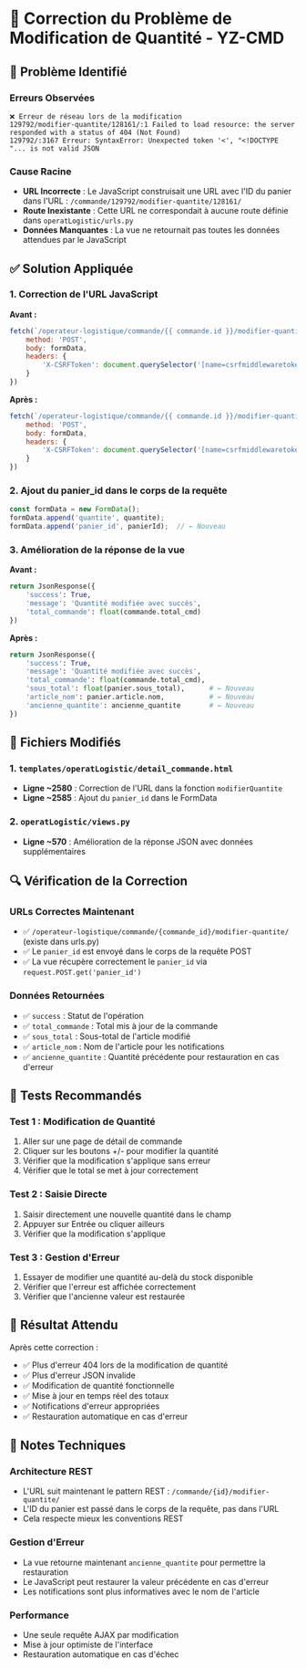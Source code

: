 # 🔧 Correction du Problème de Modification de Quantité - YZ-CMD

## 🚨 Problème Identifié

### **Erreurs Observées**
```
❌ Erreur de réseau lors de la modification
129792/modifier-quantite/128161/:1 Failed to load resource: the server responded with a status of 404 (Not Found)
129792/:3167 Erreur: SyntaxError: Unexpected token '<', "<!DOCTYPE "... is not valid JSON
```

### **Cause Racine**
- **URL Incorrecte** : Le JavaScript construisait une URL avec l'ID du panier dans l'URL : `/commande/129792/modifier-quantite/128161/`
- **Route Inexistante** : Cette URL ne correspondait à aucune route définie dans `operatLogistic/urls.py`
- **Données Manquantes** : La vue ne retournait pas toutes les données attendues par le JavaScript

## ✅ Solution Appliquée

### **1. Correction de l'URL JavaScript**

**Avant :**
```javascript
fetch(`/operateur-logistique/commande/{{ commande.id }}/modifier-quantite/${panierId}/`, {
    method: 'POST',
    body: formData,
    headers: {
        'X-CSRFToken': document.querySelector('[name=csrfmiddlewaretoken]').value
    }
})
```

**Après :**
```javascript
fetch(`/operateur-logistique/commande/{{ commande.id }}/modifier-quantite/`, {
    method: 'POST',
    body: formData,
    headers: {
        'X-CSRFToken': document.querySelector('[name=csrfmiddlewaretoken]').value
    }
})
```

### **2. Ajout du panier_id dans le corps de la requête**

```javascript
const formData = new FormData();
formData.append('quantite', quantite);
formData.append('panier_id', panierId);  // ← Nouveau
```

### **3. Amélioration de la réponse de la vue**

**Avant :**
```python
return JsonResponse({
    'success': True,
    'message': 'Quantité modifiée avec succès',
    'total_commande': float(commande.total_cmd)
})
```

**Après :**
```python
return JsonResponse({
    'success': True,
    'message': 'Quantité modifiée avec succès',
    'total_commande': float(commande.total_cmd),
    'sous_total': float(panier.sous_total),      # ← Nouveau
    'article_nom': panier.article.nom,           # ← Nouveau
    'ancienne_quantite': ancienne_quantite       # ← Nouveau
})
```

## 📍 Fichiers Modifiés

### **1. `templates/operatLogistic/detail_commande.html`**
- **Ligne ~2580** : Correction de l'URL dans la fonction `modifierQuantite`
- **Ligne ~2585** : Ajout du `panier_id` dans le FormData

### **2. `operatLogistic/views.py`**
- **Ligne ~570** : Amélioration de la réponse JSON avec données supplémentaires

## 🔍 Vérification de la Correction

### **URLs Correctes Maintenant**
- ✅ `/operateur-logistique/commande/{commande_id}/modifier-quantite/` (existe dans urls.py)
- ✅ Le `panier_id` est envoyé dans le corps de la requête POST
- ✅ La vue récupère correctement le `panier_id` via `request.POST.get('panier_id')`

### **Données Retournées**
- ✅ `success` : Statut de l'opération
- ✅ `total_commande` : Total mis à jour de la commande
- ✅ `sous_total` : Sous-total de l'article modifié
- ✅ `article_nom` : Nom de l'article pour les notifications
- ✅ `ancienne_quantite` : Quantité précédente pour restauration en cas d'erreur

## 🧪 Tests Recommandés

### **Test 1 : Modification de Quantité**
1. Aller sur une page de détail de commande
2. Cliquer sur les boutons +/- pour modifier la quantité
3. Vérifier que la modification s'applique sans erreur
4. Vérifier que le total se met à jour correctement

### **Test 2 : Saisie Directe**
1. Saisir directement une nouvelle quantité dans le champ
2. Appuyer sur Entrée ou cliquer ailleurs
3. Vérifier que la modification s'applique

### **Test 3 : Gestion d'Erreur**
1. Essayer de modifier une quantité au-delà du stock disponible
2. Vérifier que l'erreur est affichée correctement
3. Vérifier que l'ancienne valeur est restaurée

## 🎯 Résultat Attendu

Après cette correction :
- ✅ Plus d'erreur 404 lors de la modification de quantité
- ✅ Plus d'erreur JSON invalide
- ✅ Modification de quantité fonctionnelle
- ✅ Mise à jour en temps réel des totaux
- ✅ Notifications d'erreur appropriées
- ✅ Restauration automatique en cas d'erreur

## 📝 Notes Techniques

### **Architecture REST**
- L'URL suit maintenant le pattern REST : `/commande/{id}/modifier-quantite/`
- L'ID du panier est passé dans le corps de la requête, pas dans l'URL
- Cela respecte mieux les conventions REST

### **Gestion d'Erreur**
- La vue retourne maintenant `ancienne_quantite` pour permettre la restauration
- Le JavaScript peut restaurer la valeur précédente en cas d'erreur
- Les notifications sont plus informatives avec le nom de l'article

### **Performance**
- Une seule requête AJAX par modification
- Mise à jour optimiste de l'interface
- Restauration automatique en cas d'échec 